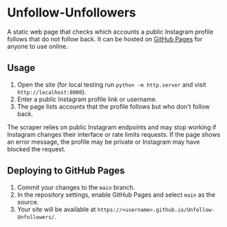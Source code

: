 # Unfollow-Unfollowers

A static web page that checks which accounts a public Instagram profile follows that do not follow back. It can be hosted on [GitHub Pages](https://pages.github.com/) for anyone to use online.

## Usage

1. Open the site (for local testing run `python -m http.server` and visit `http://localhost:8000`).
2. Enter a public Instagram profile link or username.
3. The page lists accounts that the profile follows but who don't follow back.

The scraper relies on public Instagram endpoints and may stop working if Instagram changes their interface or rate limits requests. If the page shows an error message, the profile may be private or Instagram may have blocked the request.

## Deploying to GitHub Pages

1. Commit your changes to the `main` branch.
2. In the repository settings, enable GitHub Pages and select `main` as the source.
3. Your site will be available at `https://<username>.github.io/Unfollow-Unfollowers/`.
